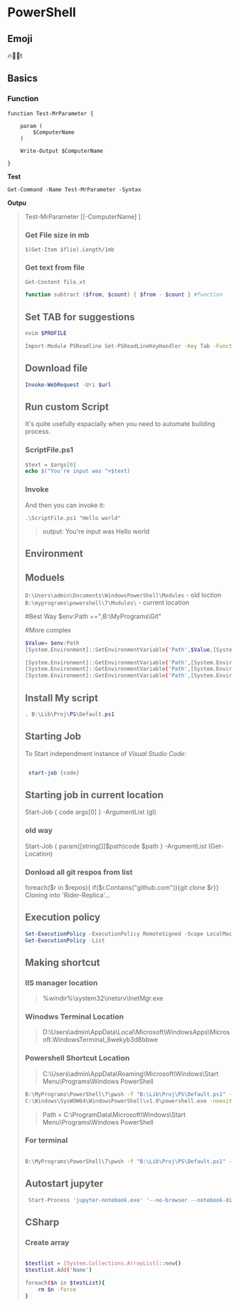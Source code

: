 # PowerShell



## Emoji 
🔥🤔💖t

## Basics

### Function

```pwsh
function Test-MrParameter {

    param (
        $ComputerName
    )

    Write-Output $ComputerName

}
```
**Test**

```
Get-Command -Name Test-MrParameter -Syntax
```

**Outpu**

>Test-MrParameter [[-ComputerName] <Object>]



### Get File size in mb

```pwsh
$(Get-Item $flie).Length/1mb
```

### Get text from file

```pwsh
Get-Content file.xt
```

```powershell
function subtract ($from, $count) { $from - $count } #function
```
## Set TAB for suggestions

```bash
nvim $PROFILE

Import-Module PSReadline Set-PSReadLineKeyHandler -Key Tab -Function MenuComplete
```

## Download file

```powershell
Invoke-WebRequest -Uri $url 
```

## Run custom Script

It's quite usefully espacially when you need to automate building process.

###  ScriptFile.ps1
```ps
$text = $args[0]
echo $("You're input was "+$text)
```
### Invoke

And then you can invoke it:

`.\ScriptFile.ps1 "Hello world"`
> output: You're input was Hello world

## Environment 

## Moduels

`D:\Users\admin\Documents\WindowsPowerShell\Modules` - old loction
`B:\myprograms\powershell\7\Modules\` - current location

#Best Way
$env:Path +=";B:\MyPrograms\Git"

#More complex

```bash
$Value= $env:Path
[System.Environment]::SetEnvironmentVariable('Path',$Value,[System.EnvironmentVariableTarget]::Process);

[System.Environment]::GetEnvironmentVariable('Path',[System.EnvironmentVariableTarget]::Process);
[System.Environment]::GetEnvironmentVariable('Path',[System.EnvironmentVariableTarget]::Machine);
[System.Environment]::GetEnvironmentVariable('Path',[System.EnvironmentVariableTarget]::User);
```

## Install My script

```powershell
. B:\Lib\Proj\PS\Default.ps1
```

## Starting Job
To Start independment instance of *Visual Studio Code*:

```powershell

 start-job {code}

```

## Starting job in current location 

Start-Job { code args[0] } -ArgumentList (gl)

### old way
Start-Job { param([string[]]$path)code $path } -ArgumentList (Get-Location)

### Donload all git respos from list

 foreach($r in $repos){ if($r.Contains("github.com")){git clone $r}}
Cloning into 'Rider-Replica'...
 

## Execution policy

```powershell
Set-ExecutionPolicy -ExecutionPolicy RemoteSigned -Scope LocalMachine
Get-ExecutionPolicy -List
```

## Making shortcut

### IIS manager location 

>%windir%\system32\inetsrv\InetMgr.exe

### Winodws Terminal Location

>D:\Users\admin\AppData\Local\Microsoft\WindowsApps\Microsoft.WindowsTerminal_8wekyb3d8bbwe

### Powershell Shortcut Location

>C:\Users\admin\AppData\Roaming\Microsoft\Windows\Start Menu\Programs\Windows PowerShell
```bash
B:\MyPrograms\PowerShell\7\pwsh -f "B:\Lib\Proj\PS\Default.ps1" -wd "B:\Temp" -noexit
C:\Windows\SysWOW64\WindowsPowerShell\v1.0\powershell.exe -noexit (. B:\Lib\Proj\PS\Default.ps1)
```
>Path = C:\ProgramData\Microsoft\Windows\Start Menu\Programs\Windows PowerShell

### For terminal
```bash

B:\MyPrograms\PowerShell\7\pwsh -f "B:\Lib\Proj\PS\Default.ps1" -wd "B:\Temp" -noexit

```


## Autostart jupyter

```bash
 Start-Process 'jupyter-notebook.exe' '--no-browser --notebook-dir=B:\Lib\Jup\ ' -WindowStyle Hidden
```
## CSharp


### Create array

```bash

$testlist = [System.Collections.ArrayList]::new()
$testlist.Add('Name')

foreach($n in $testList){
	rm $n -force
}

```
